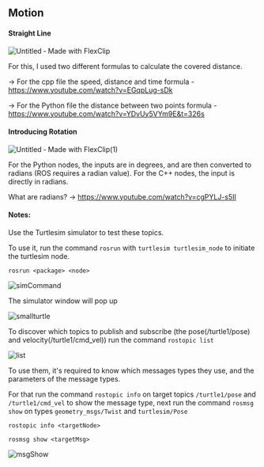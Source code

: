 ## Motion

#### Straight Line

![Untitled ‑ Made with FlexClip](https://user-images.githubusercontent.com/74921179/193734150-06739b59-1ad3-4a9c-b95f-83d97db7d5ea.gif)

For this, I used two different formulas to calculate the covered distance.
 
 -> For the cpp file the speed, distance and time formula - https://www.youtube.com/watch?v=EGqpLug-sDk
 
  -> For the Python file the distance between two points formula - https://www.youtube.com/watch?v=YDvUy5VYm9E&t=326s

#### Introducing Rotation

![Untitled ‑ Made with FlexClip(1)](https://user-images.githubusercontent.com/74921179/195650985-fdfd7237-bc41-4d4c-a59d-debb85829e14.gif)

For the Python nodes, the inputs are in degrees, and are then converted to radians (ROS requires a radian value). For the C++ nodes, the input is directly in radians.

What are radians? -> https://www.youtube.com/watch?v=cgPYLJ-s5II

#### Notes:

Use the Turtlesim simulator to test these topics.

To use it, run the command ```rosrun``` with ```turtlesim turtlesim_node``` to initiate the turtlesim node.

```rosrun <package> <node>```

![simCommand](https://user-images.githubusercontent.com/74921179/193732692-68fc9c3a-95aa-4cb0-a02e-215d32bc1deb.png)

The simulator window will pop up

![smallturtle](https://user-images.githubusercontent.com/74921179/193732750-7ffc2875-0f10-4202-a8e0-4dfca79eba8e.png)

To discover which topics to publish and subscribe (the pose(/turtle1/pose) and velocity(/turtle1/cmd_vel)) run the command ```rostopic list```

![list](https://user-images.githubusercontent.com/74921179/193733074-d612ed2e-51c7-4014-bbf7-c549443e5358.png)

To use them, it's required to know which messages types they use, and the parameters of the message types.

For that run the command ```rostopic info``` on target topics ```/turtle1/pose``` and  ```/turtle1/cmd_vel``` to show the message type, next run the command ```rosmsg show``` on types ```geometry_msgs/Twist``` and ```turtlesim/Pose```

```rostopic info <targetNode>```

```rosmsg show <targetMsg>```

![msgShow](https://user-images.githubusercontent.com/74921179/193733598-71123663-252e-40a4-844f-3bca9d6416e9.png)
